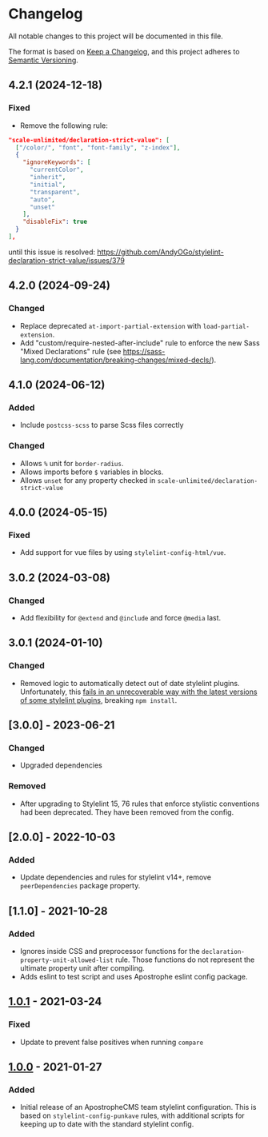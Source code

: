 # Changelog

All notable changes to this project will be documented in this file.

The format is based on [Keep a Changelog](https://keepachangelog.com/en/1.0.0/), and this project adheres to [Semantic Versioning](https://semver.org/spec/v2.0.0.html).

## 4.2.1 (2024-12-18)

### Fixed

* Remove the following rule:
```json
"scale-unlimited/declaration-strict-value": [
  ["/color/", "font", "font-family", "z-index"],
  {
    "ignoreKeywords": [
      "currentColor",
      "inherit",
      "initial",
      "transparent",
      "auto",
      "unset"
    ],
    "disableFix": true
  }
],
```
until this issue is resolved: https://github.com/AndyOGo/stylelint-declaration-strict-value/issues/379

## 4.2.0 (2024-09-24)

### Changed

* Replace deprecated `at-import-partial-extension` with `load-partial-extension`.
* Add "custom/require-nested-after-include" rule to enforce the new Sass "Mixed Declarations" rule (see https://sass-lang.com/documentation/breaking-changes/mixed-decls/).

## 4.1.0 (2024-06-12)

### Added

- Include `postcss-scss` to parse Scss files correctly

### Changed

- Allows `%` unit for `border-radius`.
- Allows imports before `$` variables in blocks.
- Allows `unset` for any property checked in `scale-unlimited/declaration-strict-value`

## 4.0.0 (2024-05-15)

### Fixed

- Add support for vue files by using `stylelint-config-html/vue`.

## 3.0.2 (2024-03-08)

### Changed

- Add flexibility for `@extend` and `@include` and force `@media` last.

## 3.0.1 (2024-01-10)

### Changed

- Removed logic to automatically detect out of date stylelint plugins. Unfortunately, this [fails in an
unrecoverable way with the latest versions of some stylelint plugins](https://github.com/nodejs/node/issues/33460), breaking `npm install`.

## [3.0.0] - 2023-06-21

### Changed

- Upgraded dependencies

### Removed

- After upgrading to Stylelint 15, 76 rules that enforce stylistic conventions had been deprecated. They have been removed from the config.

## [2.0.0] - 2022-10-03

### Added

- Update dependencies and rules for stylelint v14+, remove `peerDependencies` package property.

## [1.1.0] - 2021-10-28

### Added

- Ignores inside CSS and preprocessor functions for the `declaration-property-unit-allowed-list` rule. Those functions do not represent the ultimate property unit after compiling.
- Adds eslint to test script and uses Apostrophe eslint config package.

## [1.0.1] - 2021-03-24

### Fixed

- Update to prevent false positives when running `compare`

## [1.0.0] - 2021-01-27

### Added

- Initial release of an ApostropheCMS team stylelint configuration. This is based on `stylelint-config-punkave` rules, with additional scripts for keeping up to date with the standard stylelint config.

[1.0.1]: https://github.com/apostrophecms/stylelint-config-apostrophe/compare/1.0.0...1.0.1
[1.0.0]: https://github.com/apostrophecms/stylelint-config-apostrophe/releases/tag/1.0.0
